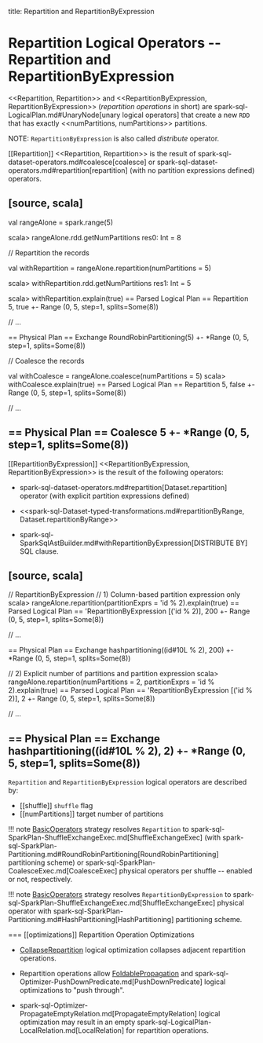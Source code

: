 title: Repartition and RepartitionByExpression

# Repartition Logical Operators -- Repartition and RepartitionByExpression

<<Repartition, Repartition>> and <<RepartitionByExpression, RepartitionByExpression>> (*repartition operations* in short) are spark-sql-LogicalPlan.md#UnaryNode[unary logical operators] that create a new `RDD` that has exactly <<numPartitions, numPartitions>> partitions.

NOTE: `RepartitionByExpression` is also called *distribute* operator.

[[Repartition]]
<<Repartition, Repartition>> is the result of spark-sql-dataset-operators.md#coalesce[coalesce] or spark-sql-dataset-operators.md#repartition[repartition] (with no partition expressions defined) operators.

[source, scala]
----
val rangeAlone = spark.range(5)

scala> rangeAlone.rdd.getNumPartitions
res0: Int = 8

// Repartition the records

val withRepartition = rangeAlone.repartition(numPartitions = 5)

scala> withRepartition.rdd.getNumPartitions
res1: Int = 5

scala> withRepartition.explain(true)
== Parsed Logical Plan ==
Repartition 5, true
+- Range (0, 5, step=1, splits=Some(8))

// ...

== Physical Plan ==
Exchange RoundRobinPartitioning(5)
+- *Range (0, 5, step=1, splits=Some(8))

// Coalesce the records

val withCoalesce = rangeAlone.coalesce(numPartitions = 5)
scala> withCoalesce.explain(true)
== Parsed Logical Plan ==
Repartition 5, false
+- Range (0, 5, step=1, splits=Some(8))

// ...

== Physical Plan ==
Coalesce 5
+- *Range (0, 5, step=1, splits=Some(8))
----

[[RepartitionByExpression]]
<<RepartitionByExpression, RepartitionByExpression>> is the result of the following operators:

* spark-sql-dataset-operators.md#repartition[Dataset.repartition] operator (with explicit partition expressions defined)

* <<spark-sql-Dataset-typed-transformations.md#repartitionByRange, Dataset.repartitionByRange>>

* spark-sql-SparkSqlAstBuilder.md#withRepartitionByExpression[DISTRIBUTE BY] SQL clause.

[source, scala]
----
// RepartitionByExpression
// 1) Column-based partition expression only
scala> rangeAlone.repartition(partitionExprs = 'id % 2).explain(true)
== Parsed Logical Plan ==
'RepartitionByExpression [('id % 2)], 200
+- Range (0, 5, step=1, splits=Some(8))

// ...

== Physical Plan ==
Exchange hashpartitioning((id#10L % 2), 200)
+- *Range (0, 5, step=1, splits=Some(8))

// 2) Explicit number of partitions and partition expression
scala> rangeAlone.repartition(numPartitions = 2, partitionExprs = 'id % 2).explain(true)
== Parsed Logical Plan ==
'RepartitionByExpression [('id % 2)], 2
+- Range (0, 5, step=1, splits=Some(8))

// ...

== Physical Plan ==
Exchange hashpartitioning((id#10L % 2), 2)
+- *Range (0, 5, step=1, splits=Some(8))
----

`Repartition` and `RepartitionByExpression` logical operators are described by:

* [[shuffle]] `shuffle` flag
* [[numPartitions]] target number of partitions

!!! note
    [BasicOperators](../execution-planning-strategies/BasicOperators.md) strategy resolves `Repartition` to spark-sql-SparkPlan-ShuffleExchangeExec.md[ShuffleExchangeExec] (with spark-sql-SparkPlan-Partitioning.md#RoundRobinPartitioning[RoundRobinPartitioning] partitioning scheme) or spark-sql-SparkPlan-CoalesceExec.md[CoalesceExec] physical operators per shuffle -- enabled or not, respectively.

!!! note
    [BasicOperators](../execution-planning-strategies/BasicOperators.md) strategy resolves `RepartitionByExpression` to spark-sql-SparkPlan-ShuffleExchangeExec.md[ShuffleExchangeExec] physical operator with spark-sql-SparkPlan-Partitioning.md#HashPartitioning[HashPartitioning] partitioning scheme.

=== [[optimizations]] Repartition Operation Optimizations

* [CollapseRepartition](../catalyst/Optimizer.md#CollapseRepartition) logical optimization collapses adjacent repartition operations.

* Repartition operations allow [FoldablePropagation](../catalyst/Optimizer.md#FoldablePropagation) and spark-sql-Optimizer-PushDownPredicate.md[PushDownPredicate] logical optimizations to "push through".

* spark-sql-Optimizer-PropagateEmptyRelation.md[PropagateEmptyRelation] logical optimization may result in an empty spark-sql-LogicalPlan-LocalRelation.md[LocalRelation] for repartition operations.
